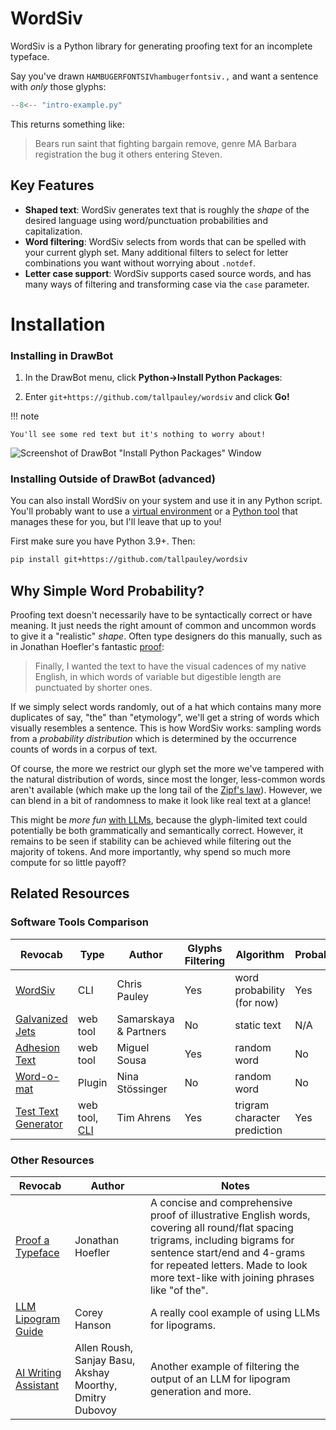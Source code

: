 # WordSiv

WordSiv is a Python library for generating proofing text for an incomplete
typeface.

Say you've drawn `HAMBUGERFONTSIVhambugerfontsiv.,` and want a sentence with
*only* those glyphs:
```python
--8<-- "intro-example.py"
```

This returns something like:

>Bears run saint that fighting bargain remove, genre MA Barbara registration the
>bug it others entering Steven.

## Key Features

- **Shaped text**: WordSiv generates text that is roughly the *shape* of the
  desired language using word/punctuation probabilities and capitalization.
- **Word filtering**: WordSiv selects from words that can be spelled with your
  current glyph set. Many additional filters to select for letter combinations
  you want without worrying about `.notdef`.
- **Letter case support**: WordSiv supports cased source words, and has many
  ways of filtering and transforming case via the `case` parameter.

# Installation

### Installing in DrawBot

1. In the DrawBot menu, click **Python->Install Python Packages**:

2. Enter ```git+https://github.com/tallpauley/wordsiv``` and click **Go!**

!!! note

    You'll see some red text but it's nothing to worry about!

![Screenshot of DrawBot "Install Python Packages"
Window](../images/drawbot-install.jpg)

### Installing Outside of DrawBot (advanced)

You can also install WordSiv on your system and use it in any Python script.
You'll probably want to use a [virtual environment][venv] or a [Python tool][tool] that manages these for you, but I'll leave that up to you!

First make sure you have Python 3.9+. Then:

```bash
pip install git+https://github.com/tallpauley/wordsiv
```

## Why Simple Word Probability?

Proofing text doesn't necessarily have to be syntactically correct or have
meaning. It just needs the right amount of common and uncommon words to give it
a "realistic" *shape*. Often type designers do this manually, such as in
Jonathan Hoefler's fantastic [proof][proof]:
>Finally, I wanted the text to have the visual cadences of my native English, in
>which words of variable but digestible length are punctuated by shorter ones.

If we simply select words randomly, out of a hat which contains many more
duplicates of say, "the" than "etymology", we'll get a string of words which
visually resembles a sentence. This is how WordSiv works: sampling words from a
*probability distribution* which is determined by the occurrence counts of words
in a corpus of text.

Of course, the more we restrict our glyph set the more we've tampered with the
natural distribution of words, since most the longer, less-common words aren't
available (which make up the long tail of the [Zipf's law][zipf]).
However, we can blend in a bit of randomness to make it look like real text at a
glance!

This might be *more fun* [with LLMs](#other-resources), because the
glyph-limited text could potentially be both grammatically and semantically
correct. However, it remains to be seen if stability can be achieved while
filtering out the majority of tokens. And more importantly, why spend so much
more compute for so little payoff?

## Related Resources

### Software Tools Comparison

| Revocab | Type | Author | Glyphs Filtering | Algorithm | Probability |
| -- | -- | -- | -- | -- | -- |
| [WordSiv](#) | CLI | Chris Pauley | Yes | word probability (for now) | Yes |
| [Galvanized Jets][galvanized] | web tool | Samarskaya & Partners | No | static text | N/A |
| [Adhesion Text][adhesion] | web tool | Miguel Sousa | Yes | random word |  No |
| [Word-o-mat][wordomat] | Plugin | Nina Stössinger | No | random word | No
| [Test Text Generator][justanother] | web tool, [CLI][justanothercli] | Tim Ahrens | Yes | trigram character prediction | Yes |

### Other Resources

| Revocab | Author | Notes |
| -- | -- | -- |
| [Proof a Typeface][proof] | Jonathan Hoefler | A concise and comprehensive proof of illustrative English words, covering all round/flat spacing trigrams, including bigrams for sentence start/end and 4-grams for repeated letters. Made to look more text-like with joining phrases like "of the".
| [LLM Lipogram Guide][lipogram] | Corey Hanson | A really cool example of using LLMs for lipograms.
| [AI Writing Assistant][poets] | Allen Roush, Sanjay Basu, Akshay Moorthy, Dmitry Dubovoy | Another example of filtering the output of an LLM for lipogram generation and more.

[venv]: https://docs.python.org/3/library/venv.html
[tool]: https://www.reddit.com/r/Python/comments/16qz8mx/pipenv_piptools_pdm_or_poetry/
[proof]: https://jonathanhoefler.com/articles/how-to-proof-a-typeface
[zipf]: https://en.wikipedia.org/wiki/Zipf's_law#Word_frequencies_in_natural_languages
[galvanized]: https://www.galvanizedjets.com/
[adhesion]: https://adhesiontext.com/
[wordomat]: https://github.com/ninastoessinger/word-o-mat
[justanother]: https://justanotherfoundry.com/generator
[justanothercli]: https://github.com/justanotherfoundry/text-generator/tree/master
[lipogram]: https://coreyhanson.com/blog/a-simple-way-to-program-an-llm-lipogram/
[poets]: https://arxiv.org/abs/2306.15926
